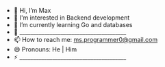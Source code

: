 - 👋 Hi, I’m Max
- 👀 I'm interested in Backend development
- 🌱 I’m currently learning Go and databases
- 💞️ _______________________________________
- 📫 How to reach me: ms.programmer0@gmail.com
- 😄 Pronouns: He | Him
- ⚡ _______________________________________

<!---
Maxim111111111/Maxim111111111 is a ✨ special ✨ repository because its `README.md` (this file) appears on your GitHub profile.
You can click the Preview link to take a look at your changes.
--->
